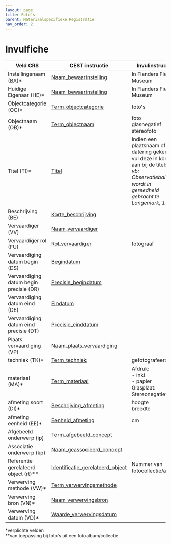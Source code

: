 ```yaml
---
layout: page
title: Foto's
parent: Materiaalspecifieke Registratie
nav_order: 2
---
```


# Invulfiche

| Veld CRS                                | CEST instructie                                                                                                                         | Invulinstructie                                                        |
|-----------------------------------------|-----------------------------------------------------------------------------------------------------------------------------------------|------------------------------------------------------------------------|
| Instellingsnaam (BA)*                   | [Naam_bewaarinstelling](https://www.projectcest.be/wiki/Publicatie:Invulboek_objecten/Veld/Naam_bewaarinstelling)                       | In Flanders Fields Museum                                              |
| Huidige Eigenaar (HE)*                  | [Naam_bewaarinstelling](https://www.projectcest.be/wiki/Publicatie:Invulboek_objecten/Veld/Naam_bewaarinstelling)                       | In Flanders Fields Museum                                              |
| Objectcategorie (OC)*                   | [Term_objectcategorie](https://www.projectcest.be/wiki/Publicatie:Invulboek_objecten/Veld/Term_objectcategorie)                         | foto's                                                                 |
| Objectnaam (OB)*                        | [Term_objectnaam](https://www.projectcest.be/wiki/Publicatie:Invulboek_objecten/Veld/Term_objectnaam)                                   | foto <br> glasnegatief <br> stereofoto                                 |
| Titel (TI)*                             | [Titel](https://www.projectcest.be/wiki/Publicatie:Invulboek_objecten/Veld/Titel)                                                       | Indien een plaatsnaam of datering gekend is, vul deze in kort aan bij de titel: <br> *vb: Observatieballon wordt in gereedheid gebracht te Langemark, 1915*                                                                      |
| Beschrijving (BE)                       | [Korte_beschrijving](https://www.projectcest.be/wiki/Publicatie:Invulboek_objecten/Veld/Korte_beschrijving)                             |                                                                        |
| Vervaardiger (VV)                       | [Naam_vervaardiger](https://www.projectcest.be/wiki/Publicatie:Invulboek_objecten/Veld/Naam_vervaardiger)                               |                                                                        |
| Vervaardiger rol (FU)                   | [Rol_vervaardiger](https://www.projectcest.be/wiki/Publicatie:Invulboek_objecten/Veld/Rol_vervaardiger)                                 | fotograaf                                                              |
| Vervaardiging datum begin (DS)          | [Begindatum](https://www.projectcest.be/wiki/Publicatie:Invulboek_objecten/Veld/Begindatum)                                             |                                                                        |
| Vervaardiging datum begin precisie (DR) | [Precisie_begindatum](https://www.projectcest.be/wiki/Publicatie:Invulboek_objecten/Veld/Precisie_begindatum)                           |                                                                        |
| Vervaardiging datum eind (DE)           | [Eindatum](https://www.projectcest.be/wiki/Publicatie:Invulboek_objecten/Veld/Einddatum)                                                |                                                                        |
| Vervaardiging datum eind precisie (DT)  | [Precisie_einddatum](https://www.projectcest.be/wiki/Publicatie:Invulboek_objecten/Veld/Precisie_einddatum)                             |                                                                        |
| Plaats vervaardiging (VP)               | [Naam_plaats_vervaardiging](https://www.projectcest.be/wiki/Publicatie:Invulboek_objecten/Veld/Naam_plaats_vervaardiging)               |                                                                        |
| techniek (TK)*                          | [Term_techniek](https://www.projectcest.be/wiki/Publicatie:Invulboek_objecten/Veld/Term_techniek)                                       | gefotografeerd                                                         |
| materiaal (MA)*                         | [Term_materiaal](https://www.projectcest.be/wiki/Publicatie:Invulboek_objecten/Veld/Term_materiaal)                                     | Afdruk: <br>  - inkt <br> - papier <br> Glasplaat: <br> Stereonegatief |
| afmeting soort (DI)*                    | [Beschrijving_afmeting](https://www.projectcest.be/wiki/Publicatie:Invulboek_objecten/Veld/Beschrijving_afmeting)                       | hoogte <br> breedte                                                    |
| afmeting eenheid (EE)*                  | [Eenheid_afmeting](https://www.projectcest.be/wiki/Publicatie:Invulboek_objecten/Veld/Eenheid_afmeting)                                 | cm                                                                     |
| Afgebeeld onderwerp (ip)                | [Term_afgebeeld_concept](https://www.projectcest.be/wiki/Publicatie:Invulboek_objecten/Veld/Term_afgebeeld_concept)                     |                                                                        |
| Associatie onderwerp (kp)               | [Naam_geassocieerd_concept](https://www.projectcest.be/wiki/Publicatie:Invulboek_objecten/Veld/Naam_geassocieerd_concept)               |                                                                        |
| Referentie gerelateerd object (rt)**    | [Identificatie_gerelateerd_object](https://www.projectcest.be/wiki/Publicatie:Invulboek_objecten/Veld/Identificatie_gerelateerd_object) | Nummer van fotocollectie/album                                         |
| Verwerving methode (VW)*                | [Term_verwervingsmethode](https://www.projectcest.be/wiki/Publicatie:Invulboek_objecten/Veld/Term_verwervingsmethode)                   |                                                                        |
| Verwerving bron (VN)*                   | [Naam_verwervingsbron](https://www.projectcest.be/wiki/Publicatie:Invulboek_objecten/Veld/Naam_verwervingsbron)                         |                                                                        |
| Verwerving datum (VD)*                  | [Waarde_verwervingsdatum](https://www.projectcest.be/wiki/Publicatie:Invulboek_objecten/Veld/Waarde_verwervingsdatum)                   |                                                                        |

*verplichte velden <br>
**van toepassing bij foto's uit een fotoalbum/collectie


